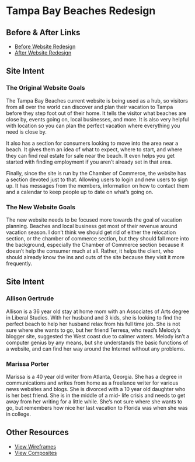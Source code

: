 <h1>Tampa Bay Beaches Redesign</h1>

<h2>Before &amp; After Links</h2>
<ul>
  <li><a href="http://www.tampabaybeaches.com/" title="click here to see the original website.">Before Website Redesign</a></li>
  <li><a href="http://photodow.github.io/wsp-james-dow/project/tampa-bay-beaches/" title="click here to see the redesigned website.">After Website Redesign</a></li>
</ul>

<h2>Site Intent</h2>
<h3>The Original Website Goals</h3>
<p>The Tampa Bay Beaches current website is being used as a hub, so visitors from all over the world can discover and plan their vacation to Tampa before they step foot out of their home. It tells the visitor what beaches are close by, events going on, local businesses, and more. It is also very helpful with location so you can plan the perfect vacation where everything you need is close by.</p>
<p>It also has a section for consumers looking to move into the area near a beach. It gives them an idea of what to expect, where to start, and where they can find real estate for sale near the beach. It even helps you get started with finding employment if you aren’t already set in that area.</p>
<p>Finally, since the site is run by the Chamber of Commerce, the website has a section devoted just to that. Allowing users to login and new users to sign up. It has messages from the members, information on how to contact them and a calendar to keep people up to date on what’s going on.</p>
<h3>The New Website Goals</h3>
<p>The new website needs to be focused more towards the goal of vacation planning. Beaches and local business get most of their revenue around vacation season. I don’t think we should get rid of either the relocation section, or the chamber of commerce section, but they should fall more into the background, especially the Chamber of Commerce section because it doesn’t help the consumer much at all. Rather, it helps the client, who should already know the ins and outs of the site because they visit it more frequently.</p>

<h2>Site Intent</h2>
<h3>Allison Gertrude</h3>
<p>Allison is a 36 year old stay at home mom with an Associates of Arts degree in Liberal Studies. With her husband and 3 kids, she is looking to find the perfect beach to help her husband relax from his full time job. She is not sure where she wants to go, but her friend Terresa, who read’s Melody’s blogger site, suggested the West coast due to calmer waters. Melody isn’t a computer genius by any means, but she understands the basic functions of a website, and can find her way around the Internet without any problems.</p>
<h3>Marissa Porter</h3>
<p>Marissa is a 40 year old writer from Atlanta, Georgia. She has a degree in communications and writes from home as a freelance writer for various news websites and blogs. She is divorced with a 10 year old daughter who is her best friend. She is in the middle of a mid-	life crisis and needs to get away from her writing for a little while. She’s not sure where she wants to go, but remembers how nice her last vacation to Florida was when she was in college.</p>



<h2>Other Resources</h2>
<ul>
  <li><a href="http://photodow.github.io/wsp-james-dow/activities/wireframes/dow_james-wireframes.pdf" title="click here to see the wireframes for this project">View Wireframes</a></li>
  <li><a href="http://photodow.github.io/wsp-james-dow/activities/composites/Dow_James-Composites.pdf" title="click here to see the composites for this project">View Composites</a></li>
</ul>

